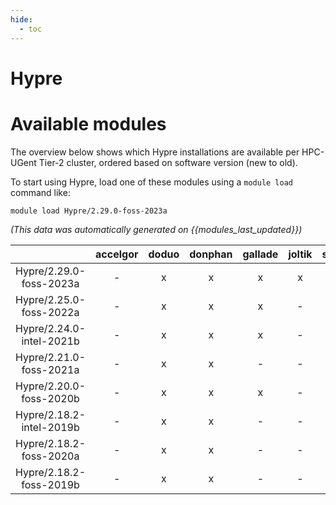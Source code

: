 ```yaml
---
hide:
  - toc
---
```


Hypre
=====

# Available modules


The overview below shows which Hypre installations are available per HPC-UGent Tier-2 cluster, ordered based on software version (new to old).

To start using Hypre, load one of these modules using a `module load` command like:

```shell
module load Hypre/2.29.0-foss-2023a
```

*(This data was automatically generated on {{modules_last_updated}})*  

| |accelgor|doduo|donphan|gallade|joltik|shinx|
| :---: | :---: | :---: | :---: | :---: | :---: | :---: |
|Hypre/2.29.0-foss-2023a|-|x|x|x|x|x|
|Hypre/2.25.0-foss-2022a|-|x|x|x|-|-|
|Hypre/2.24.0-intel-2021b|-|x|x|x|-|-|
|Hypre/2.21.0-foss-2021a|-|x|x|-|-|-|
|Hypre/2.20.0-foss-2020b|-|x|x|x|-|-|
|Hypre/2.18.2-intel-2019b|-|x|x|-|-|-|
|Hypre/2.18.2-foss-2020a|-|x|x|-|-|-|
|Hypre/2.18.2-foss-2019b|-|x|x|-|-|-|
